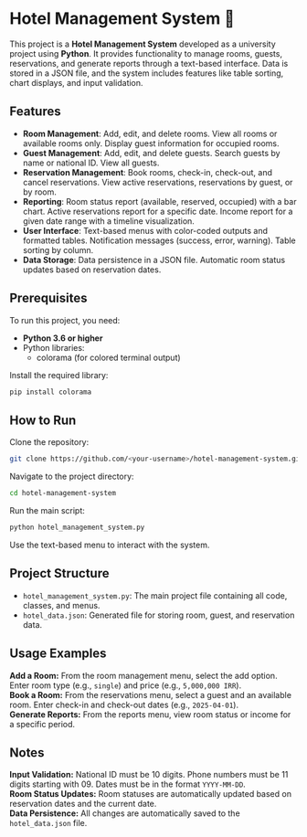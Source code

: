 
# Hotel Management System 🏨

This project is a **Hotel Management System** developed as a university project using **Python**. It provides functionality to manage rooms, guests, reservations, and generate reports through a text-based interface. Data is stored in a JSON file, and the system includes features like table sorting, chart displays, and input validation.

## Features
- **Room Management**: Add, edit, and delete rooms. View all rooms or available rooms only. Display guest information for occupied rooms.
- **Guest Management**: Add, edit, and delete guests. Search guests by name or national ID. View all guests.
- **Reservation Management**: Book rooms, check-in, check-out, and cancel reservations. View active reservations, reservations by guest, or by room.
- **Reporting**: Room status report (available, reserved, occupied) with a bar chart. Active reservations report for a specific date. Income report for a given date range with a timeline visualization.
- **User Interface**: Text-based menus with color-coded outputs and formatted tables. Notification messages (success, error, warning). Table sorting by column.
- **Data Storage**: Data persistence in a JSON file. Automatic room status updates based on reservation dates.

## Prerequisites
To run this project, you need:
- **Python 3.6 or higher**
- Python libraries:
  - colorama (for colored terminal output)

Install the required library:

```bash
pip install colorama
```

## How to Run
Clone the repository:

```bash
git clone https://github.com/<your-username>/hotel-management-system.git
```

Navigate to the project directory:

```bash
cd hotel-management-system
```

Run the main script:

```bash
python hotel_management_system.py
```

Use the text-based menu to interact with the system.

## Project Structure
- `hotel_management_system.py`: The main project file containing all code, classes, and menus.
- `hotel_data.json`: Generated file for storing room, guest, and reservation data.

## Usage Examples
**Add a Room:** From the room management menu, select the add option. Enter room type (e.g., `single`) and price (e.g., `5,000,000 IRR`).  
**Book a Room:** From the reservations menu, select a guest and an available room. Enter check-in and check-out dates (e.g., `2025-04-01`).  
**Generate Reports:** From the reports menu, view room status or income for a specific period.

## Notes
**Input Validation:** National ID must be 10 digits. Phone numbers must be 11 digits starting with 09. Dates must be in the format `YYYY-MM-DD`.  
**Room Status Updates:** Room statuses are automatically updated based on reservation dates and the current date.  
**Data Persistence:** All changes are automatically saved to the `hotel_data.json` file.
